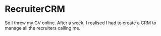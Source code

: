 RecruiterCRM
============

So I threw my CV online. After a week, I realised I had to create a CRM to manage all the recruiters calling me.
